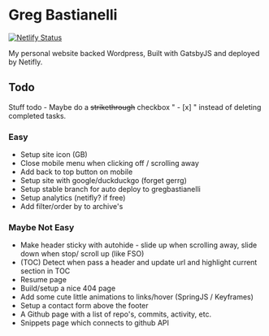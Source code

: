 # Greg Bastianelli

[![Netlify Status](https://api.netlify.com/api/v1/badges/49bd037a-2b4d-43d2-a1f6-a1c8c2611760/deploy-status)](https://app.netlify.com/sites/greg-bastianelli/deploys)

My personal website backed Wordpress, Built with GatsbyJS and deployed by Netifly.

## Todo

Stuff todo - Maybe do a ~~strikethrough~~ checkbox " - [x] " instead of deleting completed tasks.

### Easy

- Setup site icon (GB)
- Close mobile menu when clicking off / scrolling away
- Add back to top button on mobile
- Setup site with google/duckduckgo (forget gerrg)
- Setup stable branch for auto deploy to gregbastianelli
- Setup analytics (netifly? if free)
- Add filter/order by to archive's

### Maybe Not Easy

- Make header sticky with autohide - slide up when scrolling away, slide down when stop/ scroll up (like FSO)
- (TOC) Detect when pass a header and update url and highlight current section in TOC
- Resume page
- Build/setup a nice 404 page
- Add some cute little animations to links/hover (SpringJS / Keyframes)
- Setup a contact form above the footer
- A Github page with a list of repo's, commits, activity, etc.
- Snippets page which connects to github API
